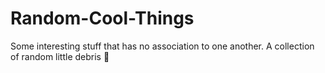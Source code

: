 # Random-Cool-Things
Some interesting stuff that has no association to one another. A collection of random little debris 🤣
